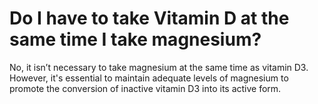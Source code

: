 # Do I have to take Vitamin D at the same time I take magnesium?

No, it isn’t necessary to take magnesium at the same time as vitamin D3. However, it's essential to maintain adequate levels of magnesium to promote the conversion of inactive vitamin D3 into its active form.